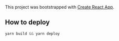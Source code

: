 This project was bootstrapped with [Create React App](https://github.com/facebook/create-react-app).

## How to deploy

```js
yarn build && yarn deploy
```
